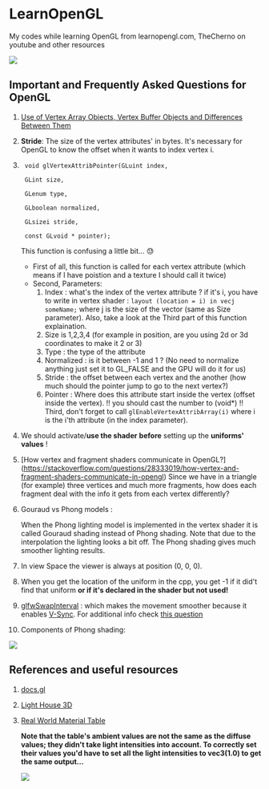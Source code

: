 # LearnOpenGL
My codes while learning OpenGL from learnopengl.com, TheCherno on youtube and other resources


![](https://media.giphy.com/media/UVBDc7NgBRuIlZxi8K/giphy.gif)


## Important and Frequently Asked Questions for OpenGL

1. [Use of Vertex Array Objects, Vertex Buffer Objects and Differences Between Them](https://stackoverflow.com/questions/23314787/use-of-vertex-array-objects-and-vertex-buffer-objects)


2. **Stride**: The size of the vertex attributes' in bytes. It's necessary for OpenGL to know the offset when it wants to index vertex i.

3. ```
	void glVertexAttribPointer(GLuint index,

	GLint size,

	GLenum type,

	GLboolean normalized,

	GLsizei stride,

	const GLvoid * pointer);
	```
    This function is confusing a little bit... :sweat:
    - First of all, this function is called for each vertex attribute (which means if I have poistion and a texture I should call it twice)
    - Second, Parameters:
        1. Index : what's the index of the vertex attribute ? if it's i, you have to write in vertex shader : 
            `layout (location = i) in vecj someName;` where j is the size of the vector (same as Size parameter).
            Also, take a look at the Third part of this function explaination.
        2. Size is 1,2,3,4 (for example in position, are you using 2d or 3d coordinates to make it 2 or 3)
        3. Type : the type of the attribute
        4. Normalized : is it between -1 and 1 ? (No need to normalize anything just set it to GL_FALSE and the GPU will do it        for us)
        5. Stride : the offset between each vertex and the another (how much should the pointer jump to go to the next vertex?)
        6. Pointer : Where does this attribute start inside the vertex (offset inside the vertex). !! you should cast the number      to (void*) !!
    Third, don't forget to call `glEnableVertexAttribArray(i)` where i is the i'th attribute (in the index parameter).
    
4. We should activate/**use the shader** **before** setting up the **uniforms' values** !

5. [How vertex and fragment shaders communicate in OpenGL?] (https://stackoverflow.com/questions/28333019/how-vertex-and-fragment-shaders-communicate-in-opengl)
Since we have in a triangle (for example) three vertices and much more fragments, how does each fragment deal with the info it gets from each vertex differently?

6. Gouraud vs Phong models :

    When the Phong lighting model is implemented in the vertex shader it is called Gouraud shading instead of Phong shading. Note that due to the interpolation the lighting looks a bit off. The Phong shading gives much smoother lighting results. 

7. In view Space the viewer is always at position (0, 0, 0).

8. When you get the location of the uniform in the cpp, you get -1 if it did't find that uniform **or if it's declared in the shader but not used!**

9. [glfwSwapInterval](https://www.glfw.org/docs/3.1/window.html#buffer_swap) : which makes the movement smoother because it enables [V-Sync](https://www.digitaltrends.com/computing/what-is-vsync/). For additional info check [this question](https://discourse.glfw.org/t/newbie-questions-trying-to-understand-glfwswapinterval/1287)

10. Components of Phong shading:

![](https://imgur.com/z95AgKq.png)

## References and useful resources

1. [docs.gl](http://docs.gl/)

2. [Light House 3D](http://www.lighthouse3d.com/)

3. [Real World Material Table](http://devernay.free.fr/cours/opengl/materials.html)

    **Note that the table's ambient values are not the same as the diffuse values; they didn't take light intensities into account.    To correctly set their values you'd have to set all the light intensities to vec3(1.0) to get the same output...**

    ![](https://imgur.com/adMlLCr.png)




